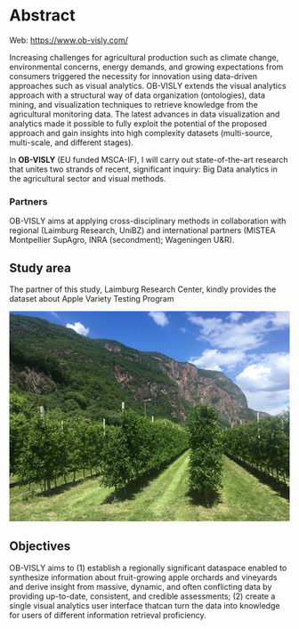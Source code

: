 # Abstract

Web: https://www.ob-visly.com/

Increasing challenges for agricultural production such as climate change, environmental concerns, energy demands, and growing expectations from consumers triggered the necessity for innovation using data-driven approaches such as visual analytics. OB-VISLY extends the visual analytics approach with a structural way of data organization (ontologies), data mining, and visualization techniques to retrieve knowledge from the agricultural monitoring data. The latest advances in data visualization and analytics made it possible to fully exploit the potential of the proposed approach and gain insights into high complexity datasets (multi-source, multi-scale, and different stages). 

In **OB-VISLY** (EU funded MSCA-IF), I will carry out state-of-the-art research that unites two strands of recent, significant inquiry: Big Data analytics in the agricultural sector and visual methods. 


### Partners

OB-VISLY aims at applying cross-disciplinary methods in collaboration with regional (Laimburg Research, UniBZ) and international partners (MISTEA Montpellier SupAgro, INRA (secondment); Wageningen U&R).

## Study area
The partner of this study, Laimburg Research Center, kindly provides the dataset about Apple Variety Testing Program

![Screenshot](./preview.png)

## Objectives
OB-VISLY aims to (1) establish a regionally significant dataspace enabled to synthesize information about fruit-growing apple orchards and vineyards and derive insight from massive, dynamic, and often conflicting data by providing up-to-date, consistent, and credible assessments; (2) create a single visual analytics user interface thatcan turn the data into knowledge for users of different information retrieval proficiency. 

